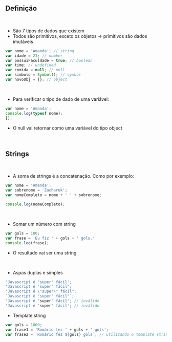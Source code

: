 ## Definição
<br />

- São 7 tipos de dados que existem
- Todos são primitivos, exceto os objetos → primitivos são dados imutáveis  
```javascript
var nome = 'Amanda'; // string
var idade = 23; // number
var possuiFaculdade = true; // boolean
var time; // undefined
var comida = null; // null
var simbolo = Symbol(); // symbol
var novoObj = {}; // object
```
<br />

- Para verificar o tipo de dado de uma variável:

```javascript
var nome = 'Amanda';
console.log(typeof nome);
});
```
- O null vai retornar como uma variável do tipo object
<br />

## Strings
<br />

- A soma de strings é a concatenação. Como por exemplo:
```javascript
var nome = 'Amanda';
var sobrenome = 'Zacharuk';
var nomeCompleto = nome + ' ' + sobrenome;

console.log(nomeCompleto);
```
<br />

- Somar um número com string
```javascript
var gols = 100;
var frase = 'Eu fiz ' + gols + ' gols.'
console.log(frase);
```
- O resultado vai ser uma string
<br />

- Aspas duplas e simples
```javascript
'Javascript é "super" fácil';
"Javascript é 'super' fácil";
"Javascript é \"super\" fácil";
`Javascript é "super" fácil"`;
"Javascript é "super" fácil"; // inválido
'Javascript é 'super' fácil'; // inválido
```
- Template string
```javascript
var gols = 1000;
var frase1 = 'Romário fez ' + gols + ' gols';
var frase2 = `Romário fez ${gols} gols`; // utilizando o template string
```
<br />